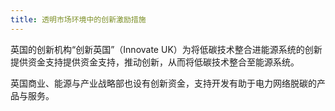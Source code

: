 ```yaml
---
title: 透明市场环境中的创新激励措施
---
```


英国的创新机构“创新英国”（Innovate UK）为将低碳技术整合进能源系统的创新提供资金支持提供资金支持，推动创新，从而将低碳技术整合至能源系统。

英国商业、能源与产业战略部也设有创新资金，支持开发有助于电力网络脱碳的产品与服务。

